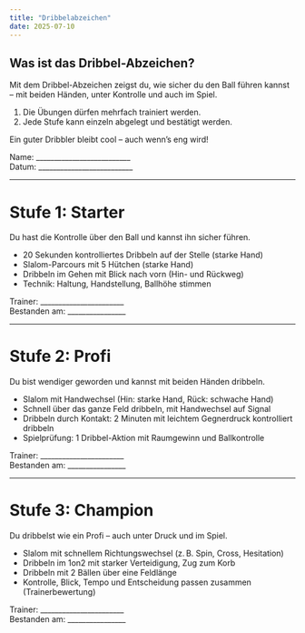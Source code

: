 ```yaml
---
title: "Dribbelabzeichen"
date: 2025-07-10
---
```


## Was ist das Dribbel-Abzeichen?

Mit dem Dribbel-Abzeichen zeigst du, wie sicher du den Ball führen kannst – mit beiden Händen, unter Kontrolle und auch im Spiel.

1. Die Übungen dürfen mehrfach trainiert werden.
1. Jede Stufe kann einzeln abgelegt und bestätigt werden.

Ein guter Dribbler bleibt cool – auch wenn’s eng wird!

Name: __________________________  
Datum: __________________________

---

# Stufe 1: Starter
Du hast die Kontrolle über den Ball und kannst ihn sicher führen.

* 20 Sekunden kontrolliertes Dribbeln auf der Stelle (starke Hand)
* Slalom-Parcours mit 5 Hütchen (starke Hand)
* Dribbeln im Gehen mit Blick nach vorn (Hin- und Rückweg)
* Technik: Haltung, Handstellung, Ballhöhe stimmen

Trainer: _______________________  
Bestanden am: ________________

---

# Stufe 2: Profi
Du bist wendiger geworden und kannst mit beiden Händen dribbeln.

* Slalom mit Handwechsel (Hin: starke Hand, Rück: schwache Hand)
* Schnell über das ganze Feld dribbeln, mit Handwechsel auf Signal
* Dribbeln durch Kontakt: 2 Minuten mit leichtem Gegnerdruck kontrolliert dribbeln
* Spielprüfung: 1 Dribbel-Aktion mit Raumgewinn und Ballkontrolle

Trainer: _______________________  
Bestanden am: ________________

---

# Stufe 3: Champion
Du dribbelst wie ein Profi – auch unter Druck und im Spiel.

* Slalom mit schnellem Richtungswechsel (z. B. Spin, Cross, Hesitation)
* Dribbeln im 1on2 mit starker Verteidigung, Zug zum Korb
* Dribbeln mit 2 Bällen über eine Feldlänge
* Kontrolle, Blick, Tempo und Entscheidung passen zusammen (Trainerbewertung)

Trainer: _______________________  
Bestanden am: ________________
